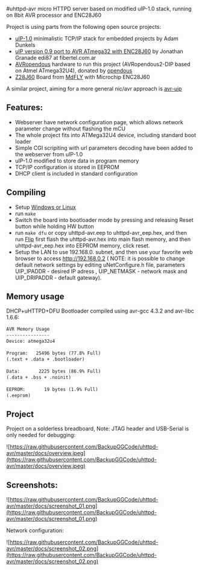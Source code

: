 #uhttpd-avr
micro HTTPD server based on modified uIP-1.0 stack, running on 8bit AVR processor and ENC28J60

Project is using parts from the following open source projects:
  * [uIP-1.0](http://www.sics.se/~adam/uip) minimalistic TCP/IP stack for embedded projects by Adam Dunkels
  * [uIP version 0.9 port to AVR ATmega32 with ENC28J60](http://www.avrfreaks.net/index.php?module=Freaks%20Academy&func=viewItem&item_type=project&item_id=1408) by Jonathan Granade edi87 at fibertel.com.ar
  * [AVRopendous](http://code.google.com/p/micropendous) hardware to run this project (AVRopendous2-DIP based on Atmel ATmega32U4), donated by [opendous](http://code.google.com/p/opendous/)
  * [Z28J60](http://www.mdfly.com/newmdfly/products/ENC28J60module/Z28J60.pdf) Board from [MdFLY](http://www.mdfly.com/) with Microchip ENC28J60

A similar project, aiming for a more general nic/avr approach is [avr-uip](http://code.google.com/p/avr-uip/)

## Features: ##
  * Webserver have network configuration page, which allows network parameter change without flashing the mCU
  * The whole project fits into ATMega32U4 device, including standard boot loader
  * Simple CGI scripiting with url parameters decoding have been added to the webserver from uIP-1.0
  * uIP-1.0 modified to store data in program memory
  * TCP/IP configuration is stored in EEPROM
  * DHCP client is included in standard configuration

## Compiling ##
  * Setup [Windows or Linux](http://code.google.com/p/micropendous/wiki/QuickStart)
  * run `make`
  * Switch the board into bootloader mode  by pressing and releasing Reset button while holding HW button
  * run `make dfu` or copy  uhttpd-avr.eep to uhttpd-avr\_eep.hex, and then run [Flip](http://www.atmel.com/dyn/products/tools_card.asp?tool_id=3886) first flash the uhttpd-avr.hex into main flash memory, and then uhttpd-avr\_eep.hex into EEPROM memory, click reset.
  * Setup the LAN to use 192.168.0. subnet, and then use your favorite web browser to access http://192.168.0.2 ( NOTE: it is possible to change default network settings by editing uNetConfigure.h file, parameters UIP\_IPADDR  - desired IP adress , UIP\_NETMASK - network mask and UIP\_DRIPADDR - default gateway).

## Memory usage ##

DHCP+uHTTPD+DFU Bootloader compiled using avr-gcc 4.3.2 and avr-libc 1.6.6:
```
AVR Memory Usage
----------------
Device: atmega32u4

Program:   25496 bytes (77.8% Full)
(.text + .data + .bootloader)

Data:       2225 bytes (86.9% Full)
(.data + .bss + .noinit)

EEPROM:       19 bytes (1.9% Full)
(.eeprom)
```

## Project ##

Project on a solderless breadboard, Note: JTAG header and USB-Serial is only needed for debugging:

![https://raw.githubusercontent.com/BackupGGCode/uhttpd-avr/master/docs/overview.jpeg](https://raw.githubusercontent.com/BackupGGCode/uhttpd-avr/master/docs/overview.jpeg)

## Screenshots: ##

![https://raw.githubusercontent.com/BackupGGCode/uhttpd-avr/master/docs/screenshot_01.png](https://raw.githubusercontent.com/BackupGGCode/uhttpd-avr/master/docs/screenshot_01.png)

Network configuration:

![https://raw.githubusercontent.com/BackupGGCode/uhttpd-avr/master/docs/screenshot_02.png](https://raw.githubusercontent.com/BackupGGCode/uhttpd-avr/master/docs/screenshot_02.png)
